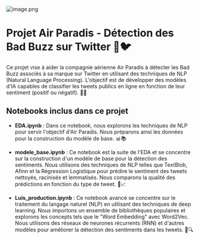 ![image.png](https://user.oc-static.com/upload/2019/10/22/15717382019055_Capture%20d%E2%80%99e%CC%81cran%202019-10-22%20a%CC%80%2011.50.29.png)

# Projet Air Paradis - Détection des Bad Buzz sur Twitter 🛫🐦

Ce projet vise à aider la compagnie aérienne Air Paradis à détecter les Bad Buzz associés à sa marque sur Twitter en utilisant des techniques de NLP (Natural Language Processing). L'objectif est de développer des modèles d'IA capables de classifier les tweets publics en ligne en fonction de leur sentiment (positif ou négatif). 🤖💬

## Notebooks inclus dans ce projet

- **EDA.ipynb** : Dans ce notebook, nous explorons les techniques de NLP pour servir l'objectif d'Air Paradis. Nous préparons ainsi les données pour la construction du modèle de base. 📊📚

- **modele_base.ipynb** : Ce notebook est la suite de l'EDA et se concentre sur la construction d'un modèle de base pour la détection des sentiments. Nous utilisons des techniques de NLP telles que TextBlob, Afinn et la Régression Logistique pour prédire le sentiment des tweets nettoyés, racinisés et lemmatisés. Nous comparons la qualité des prédictions en fonction du type de tweet. 🎯📈

- **Luis_production.ipynb** : Ce notebook avancé se concentre sur le traitement du langage naturel (NLP) en utilisant des techniques de deep learning. Nous importons un ensemble de bibliothèques populaires et explorons les concepts tels que le "Word Embedding" avec Word2Vec. Nous utilisons des réseaux de neurones récurrents (RNN) et d'autres modèles pour améliorer la détection des sentiments dans les tweets. 🧠🔍
